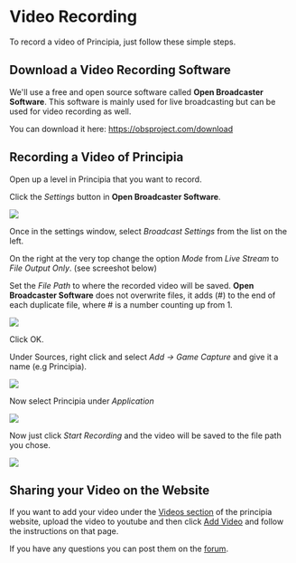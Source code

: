 # Video Recording
To record a video of Principia, just follow these simple steps.

## Download a Video Recording Software
We'll use a free and open source software called **Open Broadcaster Software**. This software is mainly used for live broadcasting but can be used for video recording as well.

You can download it here:
https://obsproject.com/download

## Recording a Video of Principia
Open up a level in Principia that you want to record.

Click the *Settings* button in **Open Broadcaster Software**.

![](http://i.imgur.com/HuTpQkJ.png)

Once in the settings window, select *Broadcast Settings* from the list on the left.

On the right at the very top change the option *Mode* from *Live Stream* to *File Output Only*. (see screeshot below)

Set the *File Path* to where the recorded video will be saved. **Open Broadcaster Software** does not overwrite files, it adds (#) to the end of each duplicate file, where # is a number counting up from 1.

![](http://i.imgur.com/frgE8ow.png)

Click OK.

Under Sources, right click and select *Add -> Game Capture* and give it a name (e.g Principia).

![](http://i.imgur.com/xw0HMsW.png)

Now select Principia under *Application*

![](http://i.imgur.com/8FHUPJD.png)

Now just click *Start Recording* and the video will be saved to the file path you chose.

![](http://i.imgur.com/K1sYMnR.png)

## Sharing your Video on the Website
If you want to add your video under the [Videos section](http://principiagame.com/videos) of the principia website, upload the video to youtube and then click [Add Video](http://principiagame.com/add-video) and follow the instructions on that page.

If you have any questions you can post them on the [forum](http://bithack.com/forum/).